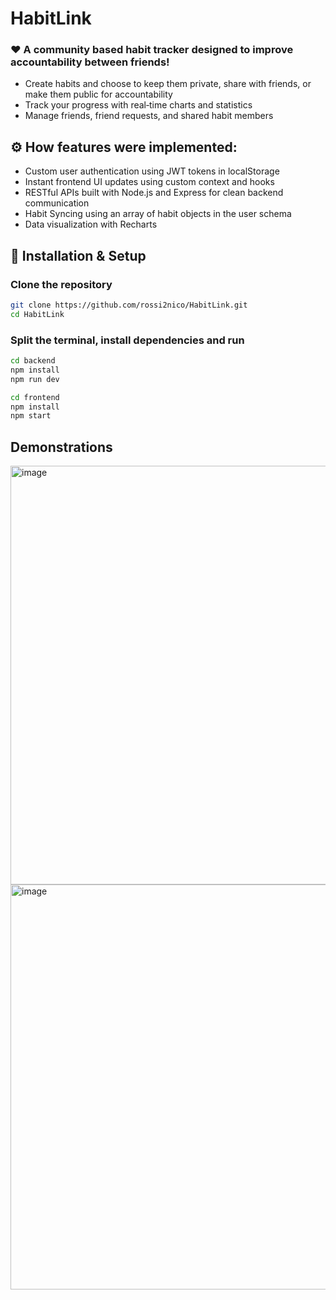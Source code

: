 ﻿# HabitLink
### ❤️ A community based habit tracker designed to improve accountability between friends!  

- Create habits and choose to keep them private, share with friends, or make them public for accountability
- Track your progress with real‑time charts and statistics
- Manage friends, friend requests, and shared habit members

## ⚙️ How features were implemented:  
- Custom user authentication using JWT tokens in localStorage
- Instant frontend UI updates using custom context and hooks
- RESTful APIs built with Node.js and Express for clean backend communication
- Habit Syncing using an array of habit objects in the user schema
- Data visualization with Recharts


## 🚀 Installation & Setup
   ### Clone the repository
   ```bash
   git clone https://github.com/rossi2nico/HabitLink.git
   cd HabitLink
   ```
   ### Split the terminal, install dependencies and run
   ```bash
   cd backend
   npm install
   npm run dev
   ```
   ```bash
   cd frontend
   npm install
   npm start
   ```

## Demonstrations
<img width="1134" height="670" alt="image" src="https://github.com/user-attachments/assets/997c2d74-9e27-4868-a1a8-8123b91c4975" />
<img width="1340" height="648" alt="image" src="https://github.com/user-attachments/assets/97187a75-c99e-4f4e-944f-b3bb97a34c23" />

